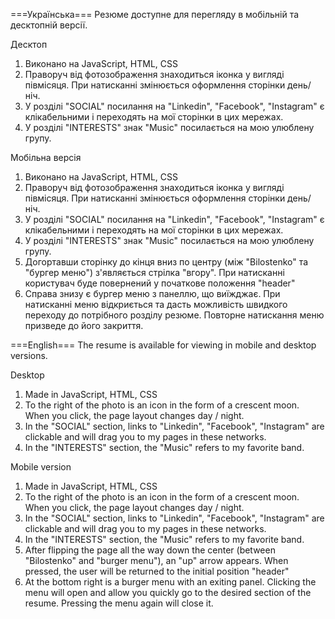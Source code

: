 ===Українська===
Резюме доступне для перегляду в мобільній та десктопній версії.

Десктоп

1. Виконано на JavaScript, HTML, CSS
2. Праворуч від фотозображення знаходиться іконка у вигляді півмісяця. При натисканні змінюється оформлення сторінки день/ніч.
3. У розділі "SOCIAL" посилання на "Linkedin", "Facebook", "Instagram" є клікабельними і переходять на мої сторінки в цих мережах.
4. У розділі "INTERESTS" знак "Music" посилається на мою улюблену групу.

Мобільна версія

1. Виконано на JavaScript, HTML, CSS
2. Праворуч від фотозображення знаходиться іконка у вигляді півмісяця. При натисканні змінюється оформлення сторінки день/ніч.
3. У розділі "SOCIAL" посилання на "Linkedin", "Facebook", "Instagram" є клікабельними і переходять на мої сторінки в цих мережах.
4. У розділі "INTERESTS" знак "Music" посилається на мою улюблену групу.
5. Догортавши сторінку до кінця вниз по центру (між "Bilostenko" та "бургер меню") з'являється стрілка "вгору". При натисканні користувач буде повернений у початкове положення "header"
6. Справа знизу є бургер меню з панеллю, що виїжджає. При натисканні меню відкриється та дасть можливість швидкого переходу до потрібного розділу резюме. Повторне натискання меню призведе до його закриття.

===English===
The resume is available for viewing in mobile and desktop versions.

Desktop

1. Made in JavaScript, HTML, CSS
2. To the right of the photo is an icon in the form of a crescent moon. When you click, the page layout changes day / night.
3. In the "SOCIAL" section, links to "Linkedin", "Facebook", "Instagram" are clickable and will drag you to my pages in these networks.
4. In the "INTERESTS" section, the "Music" refers to my favorite band.

Mobile version

1. Made in JavaScript, HTML, CSS
2. To the right of the photo is an icon in the form of a crescent moon. When you click, the page layout changes day / night.
3. In the "SOCIAL" section, links to "Linkedin", "Facebook", "Instagram" are clickable and will drag you to my pages in these networks.
4. In the "INTERESTS" section, the "Music" refers to my favorite band.
5. After flipping the page all the way down the center (between "Bilostenko" and "burger menu"), an "up" arrow appears. When pressed, the user will be returned to the initial position "header"
6. At the bottom right is a burger menu with an exiting panel. Clicking the menu will open and allow you quickly go to the desired section of the resume. Pressing the menu again will close it.
